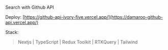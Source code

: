 Search with Github API

Deploy: [https://github-api-ivory-five.vercel.app/](https://damaroo-github-api.vercel.app/)

Stack:
> Nextjs |
> TypeScript |
> Redux Toolkit |
> RTKQuery |
> Tailwind
